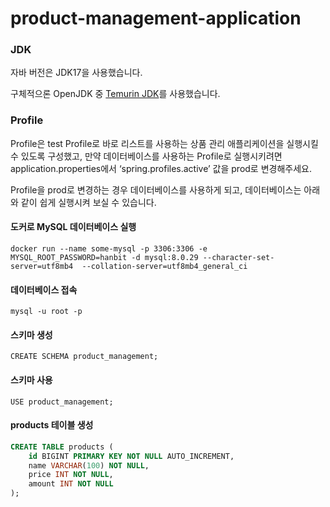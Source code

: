 # product-management-application

### JDK
자바 버전은 JDK17을 사용했습니다.

구체적으론 OpenJDK 중 [Temurin JDK](https://adoptium.net/temurin/releases/)를 사용했습니다. 

### Profile
Profile은 test Profile로 바로 리스트를 사용하는 상품 관리 애플리케이션을 실행시킬 수 있도록 구성했고, 만약 데이터베이스를 사용하는 Profile로 실행시키려면 application.properties에서 ‘spring.profiles.active’ 값을 prod로 변경해주세요.

Profile을 prod로 변경하는 경우 데이터베이스를 사용하게 되고, 데이터베이스는 아래와 같이 쉽게 실행시켜 보실 수 있습니다.

#### 도커로 MySQL 데이터베이스 실행
```
docker run --name some-mysql -p 3306:3306 -e MYSQL_ROOT_PASSWORD=hanbit -d mysql:8.0.29 --character-set-server=utf8mb4  --collation-server=utf8mb4_general_ci
```

#### 데이터베이스 접속
```
mysql -u root -p
```

#### 스키마 생성
```
CREATE SCHEMA product_management;
```

#### 스키마 사용
```
USE product_management;
```

#### products 테이블 생성
```SQL
CREATE TABLE products (
    id BIGINT PRIMARY KEY NOT NULL AUTO_INCREMENT,
    name VARCHAR(100) NOT NULL,
    price INT NOT NULL,
    amount INT NOT NULL
);
```